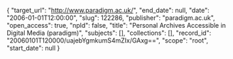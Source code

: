 {
  "target_url": "http://www.paradigm.ac.uk/", 
  "end_date": null, 
  "date": "2006-01-01T12:00:00", 
  "slug": 122286, 
  "publisher": "paradigm.ac.uk", 
  "open_access": true, 
  "npld": false, 
  "title": "Personal Archives Accessible in Digital Media (paradigm)", 
  "subjects": [], 
  "collections": [], 
  "record_id": "20060101T120000/uajebYgmkumS4mZIx/GAxg==", 
  "scope": "root", 
  "start_date": null
}

